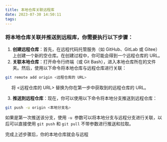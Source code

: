 ```yaml
---
title: 本地仓库关联远程库
date: 2023-07-30 14:50:11
tags:
---
```


### 将本地仓库关联并推送到远程库，你需要执行以下步骤：

1. **创建远程仓库**：首先，在远程代码托管服务（如 GitHub、GitLab 或 Gitee）上创建一个新的空仓库。在创建过程中，你可能会得到一个远程仓库的 URL。
2. **关联本地仓库**：打开命令行终端（或 Git Bash），进入本地仓库所在的文件夹。然后，使用以下命令将本地仓库与远程仓库进行关联：
```bash
git remote add origin <远程仓库的 URL>
```
&nbsp;&nbsp;&nbsp;&nbsp; 将 <远程仓库的 URL> 替换为你在第一步中获取到的远程仓库的 URL。

3. **推送到远程仓库**：现在，你可以使用以下命令将本地分支推送到远程仓库：

```bash
git push -u origin <本地分支名>
```
如果是第一次推送该分支，使用 `-u `参数可以将本地分支与远程分支进行关联，以后可以直接使用 `git push` 和 `git pull` 不带参数进行推送和拉取。

完成上述步骤后，你的本地仓库就会与远程
